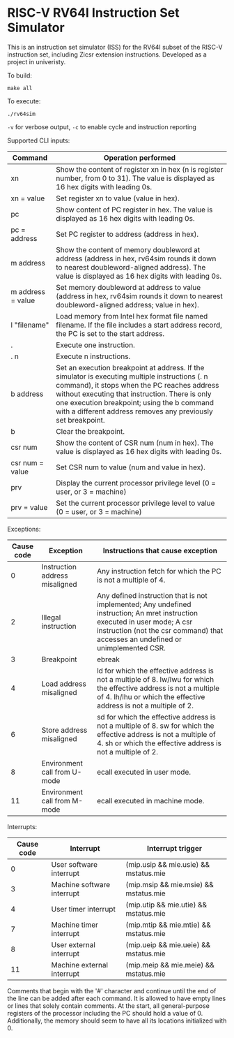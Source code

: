 # RISC-V RV64I Instruction Set Simulator

This is an instruction set simulator (ISS) for the RV64I subset of the RISC-V instruction set, including Zicsr extension instructions.
Developed as a project in univeristy.

To build:
```
make all
```

To execute: 
```
./rv64sim
```

`-v` for verbose output, 
`-c` to enable cycle and instruction reporting

Supported CLI inputs: 

|Command|Operation performed|
|---|---|
|xn|Show the content of register xn in hex (n is register number, from 0 to 31). The value is displayed as 16 hex digits with leading 0s.|
|xn = value|Set register xn to value (value in hex).|
|pc|Show content of PC register in hex. The value is displayed as 16 hex digits with leading 0s.|
|pc = address|Set PC register to address (address in hex).|
|m address|Show the content of memory doubleword at address (address in hex, rv64sim rounds it down to nearest doubleword-aligned address). The value is displayed as 16 hex digits with leading 0s.|
|m address = value|Set memory doubleword at address to value (address in hex, rv64sim rounds it down to nearest doubleword-aligned address; value in hex).|
|l "filename"|Load memory from Intel hex format file named filename. If the file includes a start address record, the PC is set to the start address.|
|.|Execute one instruction.|
|. n|Execute n instructions.|
|b address|Set an execution breakpoint at address. If the simulator is executing multiple instructions (. n command), it stops when the PC reaches address without executing that instruction. There is only one execution breakpoint; using the b command with a different address removes any previously set breakpoint.|
|b|Clear the breakpoint.|
|csr num|Show the content of CSR num (num in hex). The value is displayed as 16 hex digits with leading 0s.|
|csr num = value|Set CSR num to value (num and value in hex).|
|prv|Display the current processor privilege level (0 = user, or 3 = machine)|
|prv = value|Set the current processor privilege level to value (0 = user, or 3 = machine)|

Exceptions: 

|Cause code|Exception|Instructions that cause exception|
|---|---|---|
|0|Instruction address misaligned|Any instruction fetch for which the PC is not a multiple of 4.|
|2|Illegal instruction|Any defined instruction that is not implemented; Any undefined instruction; An mret instruction executed in user mode; A csr instruction (not the csr command) that accesses an undefined or unimplemented CSR.|
|3|Breakpoint|ebreak|
|4|Load address misaligned|ld for which the effective address is not a multiple of 8. lw/lwu for which the effective address is not a multiple of 4. lh/lhu or which the effective address is not a multiple of 2.|
|6|Store address misaligned|sd for which the effective address is not a multiple of 8. sw for which the effective address is not a multiple of 4. sh or which the effective address is not a multiple of 2.|
|8|Environment call from U-mode|ecall executed in user mode.|
|11|Environment call from M-mode|ecall executed in machine mode.|

Interrupts: 

|Cause code|Interrupt|Interrupt trigger|
|---|---|---|
|0|User software interrupt|(mip.usip && mie.usie) && mstatus.mie|
|3|Machine software interrupt|(mip.msip && mie.msie) && mstatus.mie|
|4|User timer interrupt|(mip.utip && mie.utie) && mstatus.mie|
|7|Machine timer interrupt|(mip.mtip && mie.mtie) && mstatus.mie|
|8|User external interrupt|(mip.ueip && mie.ueie) && mstatus.mie|
|11|Machine external interrupt|(mip.meip && mie.meie) && mstatus.mie|


Comments that begin with the '#' character and continue until the end of the line can be added after each command. It is allowed to have empty lines or lines that solely contain comments.
At the start, all general-purpose registers of the processor including the PC should hold a value of 0. Additionally, the memory should seem to have all its locations initialized with 0. 
